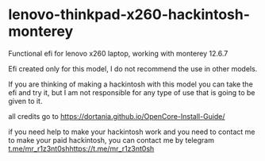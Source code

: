 # lenovo-thinkpad-x260-hackintosh-monterey
Functional efi for lenovo x260 laptop, working with monterey 12.6.7

Efi created only for this model, I do not recommend the use in other models.

If you are thinking of making a hackintosh with this model you can take the efi and try it, but I am not responsible for any type of use that is going to be given to it.


all credits go to https://dortania.github.io/OpenCore-Install-Guide/

if you need help to make your hackintosh work and you need to contact me to make your paid hackintosh, you can contact me by telegram [t.me/mr_r1z3nt0sh](https://t.me/mr_r1z3nt0sh)https://t.me/mr_r1z3nt0sh
